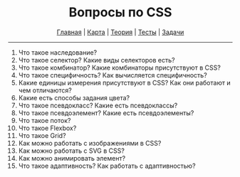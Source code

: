<div align="center">

# Вопросы по CSS

[Главная](https://github.com/dollaween/junior-roadmap/)
|
[Карта](/roadmap/README.md)
|
[Теория](/theory/README.md)
|
[Тесты](/tests/README.md)
|
[Задачи](/tasks/README.md)

</div>

---

1. Что такое наследование?
2. Что такое селектор? Какие виды селекторов есть?
3. Что такое комбинатор? Какие комбинаторы присутствуют в CSS?
4. Что такое специфичность? Как вычисляется специфичность?
5. Какие единицы измерения присутствуют в CSS? Как они работают и чем отличаются?
6. Какие есть способы задания цвета?
7. Что такое псевдокласс? Какие есть псевдоклассы?
8. Что такое псевдоэлемент? Какие есть псевдоэлементы?
9. Что такое поток?
10. Что такое Flexbox?
11. Что такое Grid?
12. Как можно работать с изображениями в CSS?
13. Как можно работать с SVG в CSS?
14. Как можно анимировать элемент?
15. Что такое адаптивность? Как работать с адаптивностью?

